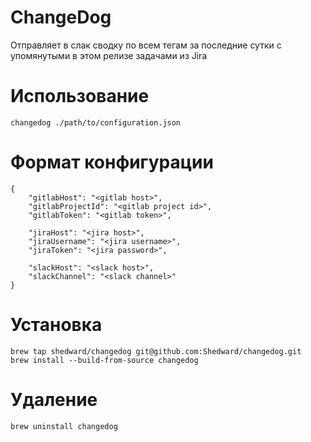 # ChangeDog

Отправляет в слак сводку по всем тегам за последние сутки с упомянутыми в этом релизе задачами из Jira

# Использование 

```
changedog ./path/to/configuration.json
```

# Формат конфигурации

```
{
	"gitlabHost": "<gitlab host>",
	"gitlabProjectId": "<gitlab project id>",
	"gitlabToken": "<gitlab token>",

	"jiraHost": "<jira host>",
	"jiraUsername": "<jira username>",
	"jiraToken": "<jira password>",

	"slackHost": "<slack host>",
	"slackChannel": "<slack channel>"
}
```

# Установка 

```
brew tap shedward/changedog git@github.com:Shedward/changedog.git
brew install --build-from-source changedog
```

#  Удаление

```
brew uninstall changedog
```